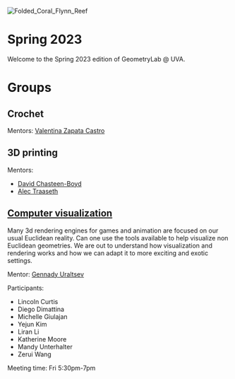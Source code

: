 ![Folded_Coral_Flynn_Reef](https://user-images.githubusercontent.com/7040974/191885554-2213debe-ee84-4025-968a-20258f257fb0.jpg)

# Spring 2023

Welcome to the Spring 2023 edition of GeometryLab @ UVA. 

# Groups

## Crochet

Mentors: [Valentina Zapata Castro](https://math.virginia.edu/people/vz6an/)

## 3D printing

Mentors:

- [David Chasteen-Boyd](https://math.virginia.edu/people/kxk2dr/)
- [Alec Traaseth](https://sites.google.com/view/alec-traaseth/?pli=1)

## [Computer visualization](https://github.com/geolab-UVA/Computer-Visualization-SP2023)

Many 3d rendering engines for games and animation are focused on our usual Euclidean reality. Can one use the tools available to help visualize non Euclidean geometries. We are out to understand how visualization and rendering works and how we can adapt it to more exciting and exotic settings. 

Mentor: [Gennady Uraltsev](https://guraltsev.github.io/)

Participants:

- Lincoln Curtis
- Diego Dimattina
- Michelle Giulajan
- Yejun Kim
- Liran Li
- Katherine Moore
- Mandy Unterhalter
- Zerui Wang

Meeting time: Fri 5:30pm-7pm


